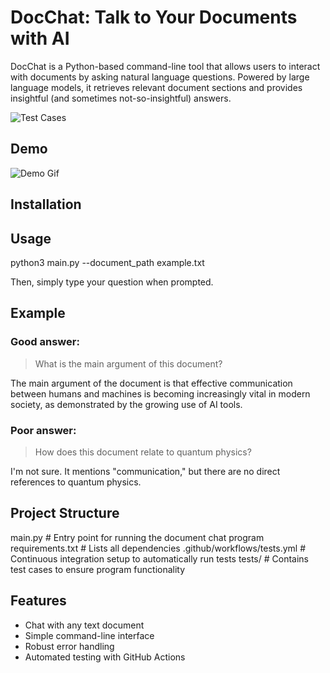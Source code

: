 # DocChat: Talk to Your Documents with AI

DocChat is a Python-based command-line tool that allows users to interact with documents by asking natural language questions. Powered by large language models, it retrieves relevant document sections and provides insightful (and sometimes not-so-insightful) answers.

![Test Cases](https://github.com/nile842ll/Project-DocChat/actions/workflows/tests.yml/badge.svg)

## Demo

![Demo Gif](link-to-your-demo.gif)

## Installation

## Usage

python3 main.py --document_path example.txt

Then, simply type your question when prompted.

## Example

### Good answer:

> What is the main argument of this document?

The main argument of the document is that effective communication between humans and machines is becoming increasingly vital in modern society, as demonstrated by the growing use of AI tools.

### Poor answer:

> How does this document relate to quantum physics?

I'm not sure. It mentions "communication," but there are no direct references to quantum physics.

## Project Structure

main.py                     # Entry point for running the document chat program
requirements.txt            # Lists all dependencies
.github/workflows/tests.yml # Continuous integration setup to automatically run tests
tests/                      # Contains test cases to ensure program functionality

## Features

- Chat with any text document
- Simple command-line interface
- Robust error handling
- Automated testing with GitHub Actions


